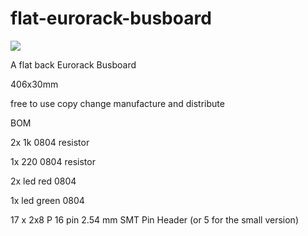 # flat-eurorack-busboard

![](https://raw.githubusercontent.com/shiftrelli/flat-eurorack-busboard/master/flat%20back%20eurorack%20busboard.jpg)

A flat back Eurorack Busboard

406x30mm

free to use copy change manufacture and distribute


BOM

2x 1k 0804 resistor

1x 220 0804 resistor

2x led red 0804

1x led green 0804

17 x 2x8 P 16 pin 2.54 mm SMT Pin Header (or 5 for the small version)

